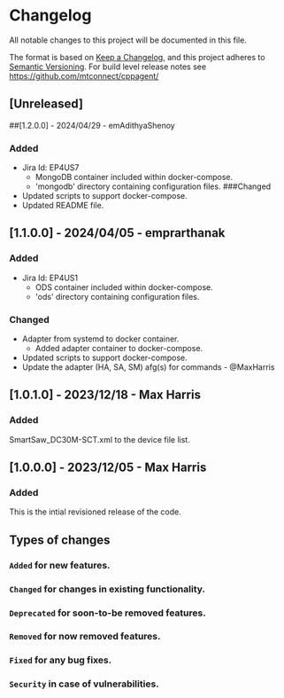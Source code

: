 # Changelog
All notable changes to this project will be documented in this file.

The format is based on [Keep a Changelog](https://keepachangelog.com/en/),
and this project adheres to [Semantic Versioning](https://semver.org/spec/v2.0.0.html).
For build level release notes see https://github.com/mtconnect/cppagent/

## [Unreleased]

##[1.2.0.0] - 2024/04/29 - emAdithyaShenoy
### Added
- Jira Id: EP4US7
  - MongoDB container included within docker-compose.
  - 'mongodb' directory containing configuration files.
###Changed
- Updated scripts to support docker-compose.
- Updated README file. 

## [1.1.0.0] - 2024/04/05 - emprarthanak
### Added
- Jira Id: EP4US1
  - ODS container included within docker-compose.
  - 'ods' directory containing configuration files.
### Changed
- Adapter from systemd to docker container.
  - Added adapter container to docker-compose.
- Updated scripts to support docker-compose.
- Update the adapter (HA, SA, SM) afg(s) for commands - @MaxHarris

## [1.0.1.0] - 2023/12/18 - Max Harris
### Added
SmartSaw_DC30M-SCT.xml to the device file list.

## [1.0.0.0] - 2023/12/05 - Max Harris
### Added
This is the intial revisioned release of the code.


## Types of changes
### `Added` for new features.
### `Changed` for changes in existing functionality.
### `Deprecated` for soon-to-be removed features.
### `Removed` for now removed features.
### `Fixed` for any bug fixes.
### `Security` in case of vulnerabilities.
